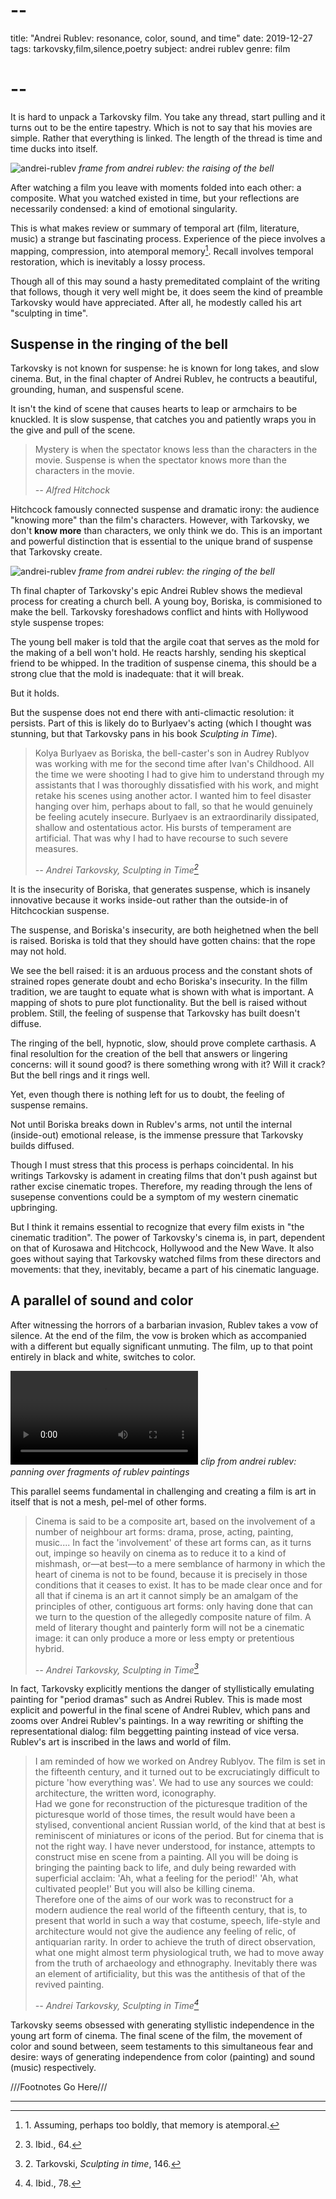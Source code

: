 # --
title: "Andrei Rublev: resonance, color, sound, and time"
date: 2019-12-27
tags: tarkovsky,film,silence,poetry
subject: andrei rublev
genre: film
# --

It is hard to unpack a Tarkovsky film. You take any thread, start pulling and it turns out to be the entire tapestry. Which is not to say that his movies are simple. Rather that everything is linked. The length of the thread is time and time ducks into itself.

![andrei-rublev](/static/img/post-images/andrei-rublev/andrei-rublev-1.jpg)
*frame from andrei rublev: the raising of the bell*

After watching a film you leave with moments folded into each other: a composite. What you watched existed in time, but your reflections are necessarily condensed: a kind of emotional singularity.

This is what makes review or summary of temporal art (film, literature, music) a strange but fascinating process. Experience of the piece involves a mapping, compression, into atemporal memory[^1]. Recall involves temporal restoration, which is inevitably a lossy process.

Though all of this may sound a hasty premeditated complaint of the writing that follows, though it very well might be, it does seem the kind of preamble Tarkovsky would have appreciated. After all, he modestly called his art "sculpting in time".

## Suspense in the ringing of the bell

Tarkovsky is not known for suspense: he is known for long takes, and slow cinema. But, in the final chapter of Andrei Rublev, he contructs a beautiful, grounding, human, and suspensful scene.

It isn't the kind of scene that causes hearts to leap or armchairs to be knuckled. It is slow suspense, that catches you and patiently wraps you in the give and pull of the scene.

> Mystery is when the spectator knows less than the characters in the movie. Suspense is when the spectator knows more than the characters in the movie.
> 
> <cite> -- Alfred Hitchock </cite>

Hitchcock famously connected suspense and dramatic irony: the audience "knowing more" than the film's characters. However, with Tarkovsky, we don't **know more** than characters, we only think we do. This is an important and powerful distinction that is essential to the unique brand of suspense that Tarkovsky create.

![andrei-rublev](/static/img/post-images/andrei-rublev/andrei-rublev-2.jpg)
*frame from andrei rublev: the ringing of the bell*

Th final chapter of Tarkovsky's epic Andrei Rublev shows the medieval process for creating a church bell. A young boy, Boriska, is commisioned to make the bell. Tarkovsky foreshadows conflict and hints with Hollywood style suspense tropes:

The young bell maker is told that the argile coat that serves as the mold for the making of a bell won't hold. He reacts harshly, sending his skeptical friend to be whipped. In the tradition of suspense cinema, this should be a strong clue that the mold is inadequate: that it will break. 

But it holds.

But the suspense does not end there with anti-climactic resolution: it persists. Part of this is likely do to Burlyaev's acting (which I thought was stunning, but that Tarkovsky pans in his book *Sculpting in Time*).

> Kolya Burlyaev as Boriska, the bell-caster's son in Audrey Rublyov was working with me for the second time after Ivan's Childhood. All the time we were shooting I had to give him to understand through my assistants that I was thoroughly dissatisfied with his work, and might retake his scenes using another actor. I wanted him to feel disaster hanging over him, perhaps about to fall, so that he would genuinely be feeling acutely insecure. Burlyaev is an extraordinarily dissipated, shallow and ostentatious actor. His bursts of temperament are artificial. That was why I had to have recourse to such severe measures.
> 
> <cite> -- Andrei Tarkovsky, Sculpting in Time[^3]</cite>

It is the insecurity of Boriska, that generates suspense, which is insanely innovative because it works inside-out rather than the outside-in of Hitchcockian suspense. 

The suspense, and Boriska's insecurity, are both heighetned when the bell is raised. Boriska is told that they should have gotten chains: that the rope may not hold.

We see the bell raised: it is an arduous process and the constant shots of strained ropes generate doubt and echo Boriska's insecurity. In the fillm tradition, we are taught to equate what is shown with what is important. A mapping of shots to pure plot functionality. But the bell is raised without problem. Still, the feeling of suspense that Tarkovsky has built doesn't diffuse.

The ringing of the bell, hypnotic, slow, should prove complete carthasis. A final resolultion for the creation of the bell that answers or lingering concerns: will it sound good? is there something wrong with it? Will it crack? But the bell rings and it rings well.

Yet, even though there is nothing left for us to doubt, the feeling of suspense remains.

Not until Boriska breaks down in Rublev's arms, not until the internal (inside-out) emotional release, is the immense pressure that Tarkovsky builds diffused.

Though I must stress that this process is perhaps coincidental. In his writings Tarkovsky is adament in creating films that don't push against but rather excise cinematic tropes. Therefore, my reading through the lens of susepense conventions could be a symptom of my western cinematic upbringing.

But I think it remains essential to recognize that every film exists in "the cinematic tradition". The power of Tarkovsky's cinema is, in part, dependent on that of Kurosawa and Hitchcock, Hollywood and the New Wave. It also goes without saying that Tarkovsky watched films from these directors and movements: that they, inevitably, became a part of his cinematic language.


## A parallel of sound and color

After witnessing the horrors of a barbarian invasion, Rublev takes a vow of silence. At the end of the film, the vow is broken which as accompanied with a different but equally significant unmuting. The film, up to that point entirely in black and white, switches to color.

<p>
<video controls>
    <source src="{{ url_for('static', filename='vid/post-videos/andrei-rublev/andrei-rublev.mp4')}}"
            type="video/mp4">
    Sorry, your browser doesn't support embedded videos.
</video>
<em>clip from andrei rublev: panning over fragments of rublev paintings</em>
</p>

This parallel seems fundamental in challenging and creating a film is art in itself that is not a mesh, pel-mel of other forms.

> Cinema is said to be a composite art, based on the involvement of a number of neighbour art forms: drama, prose, acting, painting, music.... In fact the 'involvement' of these art forms can, as it turns out, impinge so heavily on cinema as to reduce it to a kind of mishmash, or—at best—to a mere semblance of harmony in which the heart of cinema is not to be found, because it is precisely in those conditions that it ceases to exist. It has to be made clear once and for all that if cinema is an art it cannot simply be an amalgam of the principles of other, contiguous art forms: only having done that can we turn to the question of the allegedly composite nature of film. A meld of literary thought and painterly form will not be a cinematic image: it can only produce a more or less empty or pretentious hybrid.
> 
> <cite> -- Andrei Tarkovsky, Sculpting in Time[^2] </cite>

In fact, Tarkovsky explicitly mentions the danger of styllistically emulating painting for "period dramas" such as Andrei Rublev. This is made most explicit and powerful in the final scene of Andrei Rublev, which pans and zooms over Andrei Rublev's paintings. In a way rewriting or shifting the representational dialog: film beggetting painting instead of vice versa. Rublev's art is inscribed in the laws and world of film.

> I am reminded of how we worked on Andrey Rublyov. The film is set in the fifteenth century, and it turned out to be excruciatingly difficult to picture 'how everything was'. We had to use any sources we could: architecture, the written word, iconography.  
> Had we gone for reconstruction of the picturesque tradition of the picturesque world of those times, the result would have been a stylised, conventional ancient Russian world, of the kind that at best is reminiscent of miniatures or icons of the period. But for cinema that is not the right way. I have never understood, for instance, attempts to construct mise en scene from a painting. All you will be doing is bringing the painting back to life, and duly being rewarded with superficial acclaim: 'Ah, what a feeling for the period!' 'Ah, what cultivated people!' But you will also be killing cinema.  
> Therefore one of the aims of our work was to reconstruct for a modern audience the real world of the fifteenth century, that is, to present that world in such a way that costume, speech, life-style and architecture would not give the audience any feeling of relic, of antiquarian rarity. In order to achieve the truth of direct observation, what one might almost term physiological truth, we had to move away from the truth of archaeology and ethnography. Inevitably there was an element of artificiality, but this was the antithesis of that of the revived painting.
>
> <cite> -- Andrei Tarkovsky, Sculpting in Time[^4] </cite>

Tarkovsky seems obsessed with generating styllistic independence in the young art form of cinema. The final scene of the film, the movement of color and sound between, seem testaments to this simultaneous fear and desire: ways of generating independence from color (painting) and sound (music) respectively.

///Footnotes Go Here///

[^1]: 1\. Assuming, perhaps too boldly, that memory is atemporal.
[^2]: 2\. Tarkovski, *Sculpting in time*, 146.
[^3]: 3\. Ibid., 64.
[^4]: 4\. Ibid., 78.

<hr />
